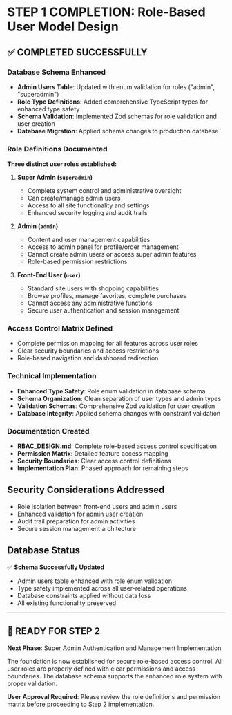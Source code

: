 # STEP 1 COMPLETION: Role-Based User Model Design

## ✅ COMPLETED SUCCESSFULLY

### Database Schema Enhanced
- **Admin Users Table**: Updated with enum validation for roles ("admin", "superadmin")
- **Role Type Definitions**: Added comprehensive TypeScript types for enhanced type safety
- **Schema Validation**: Implemented Zod schemas for role validation and user creation
- **Database Migration**: Applied schema changes to production database

### Role Definitions Documented
**Three distinct user roles established:**

1. **Super Admin (`superadmin`)**
   - Complete system control and administrative oversight
   - Can create/manage admin users
   - Access to all site functionality and settings
   - Enhanced security logging and audit trails

2. **Admin (`admin`)**
   - Content and user management capabilities
   - Access to admin panel for profile/order management
   - Cannot create admin users or access super admin features
   - Role-based permission restrictions

3. **Front-End User (`user`)**
   - Standard site users with shopping capabilities
   - Browse profiles, manage favorites, complete purchases
   - Cannot access any administrative functions
   - Secure user authentication and session management

### Access Control Matrix Defined
- Complete permission mapping for all features across user roles
- Clear security boundaries and access restrictions
- Role-based navigation and dashboard redirection

### Technical Implementation
- **Enhanced Type Safety**: Role enum validation in database schema
- **Schema Organization**: Clean separation of user types and admin types
- **Validation Schemas**: Comprehensive Zod validation for user creation
- **Database Integrity**: Applied schema changes with constraint validation

### Documentation Created
- **RBAC_DESIGN.md**: Complete role-based access control specification
- **Permission Matrix**: Detailed feature access mapping
- **Security Boundaries**: Clear access control definitions
- **Implementation Plan**: Phased approach for remaining steps

## Security Considerations Addressed
- Role isolation between front-end users and admin users
- Enhanced validation for admin user creation
- Audit trail preparation for admin activities
- Secure session management architecture

## Database Status
✅ **Schema Successfully Updated**
- Admin users table enhanced with role enum validation
- Type safety implemented across all user-related operations
- Database constraints applied without data loss
- All existing functionality preserved

---

## 🎯 READY FOR STEP 2

**Next Phase**: Super Admin Authentication and Management Implementation

The foundation is now established for secure role-based access control. All user roles are properly defined with clear permissions and access boundaries. The database schema supports the enhanced role system with proper validation.

**User Approval Required**: Please review the role definitions and permission matrix before proceeding to Step 2 implementation.